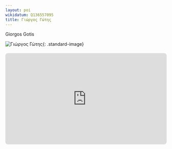 ```yaml
---
layout: poi
wikidatum: Q136557095
title: Γιώργος Γώτης  
---
```


Giorgos Gotis

![Γιώργος Γώτης](https://upload.wikimedia.org/wikipedia/commons/thumb/9/96/%CE%93%CF%8E%CF%84%CE%B7%CF%82_%CE%93%CE%B9%CF%8E%CF%81%CE%B3%CE%BF%CF%82.jpg/250px-%CE%93%CF%8E%CF%84%CE%B7%CF%82_%CE%93%CE%B9%CF%8E%CF%81%CE%B3%CE%BF%CF%82.jpg){: .standard-image}

<div style="position: relative; padding-bottom: 56.25%; height: 0; overflow: hidden; margin: 20px 0;">
    <iframe 
        src="https://www.youtube.com/embed/p79cM2aSrjg" 
        style="position: absolute; top: 0; left: 0; width: 100%; height: 100%; border-radius: 8px;" 
        frameborder="0" 
        allowfullscreen>
    </iframe>
</div>
